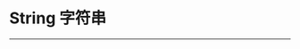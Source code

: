 # String 字符串

<script setup>
import CodeMaxEidtor from "../../../src/components/CodeMaxEidtor.vue"


const StringDemo = `\
a = "Hello"

print(a[0])\
`

</script>

---

<CodeMaxEidtor :code="StringDemo" />
